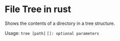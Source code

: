 # File Tree in rust
Shows the contents of a directory in a tree structure.

Usage: 
```tree [path]```
```[]: optional parameters```


